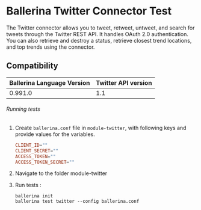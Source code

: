 # Ballerina Twitter Connector Test

The Twitter connector allows you to tweet, retweet, untweet, and search for tweets through the Twitter REST API.
It handles OAuth 2.0 authentication. You can also retrieve and destroy a status, retrieve closest trend locations,
and top trends using the connector.

## Compatibility
| Ballerina Language Version | Twitter API version  |
| -------------------------- | -------------------- |
| 0.991.0                    | 1.1                  |


###### Running tests

1. Create `ballerina.conf` file in `module-twitter`, with following keys and provide values for the variables.
    
    ```.conf
    CLIENT_ID=""
    CLIENT_SECRET=""
    ACCESS_TOKEN=""
    ACCESS_TOKEN_SECRET=""
    ```
2. Navigate to the folder module-twitter

3. Run tests :

    ```ballerina
    ballerina init
    ballerina test twitter --config ballerina.conf
    ```
